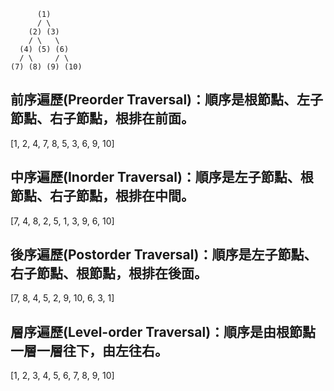 ﻿
```
      (1)
      / \
    (2) (3)
    / \   \
  (4) (5) (6)
  / \     / \
(7) (8) (9) (10)
```

## 前序遍歷(Preorder Traversal)：順序是根節點、左子節點、右子節點，根排在前面。

[1, 2, 4, 7, 8, 5, 3, 6, 9, 10]

## 中序遍歷(Inorder Traversal)：順序是左子節點、根節點、右子節點，根排在中間。

[7, 4, 8, 2, 5, 1, 3, 9, 6, 10]

## 後序遍歷(Postorder Traversal)：順序是左子節點、右子節點、根節點，根排在後面。

[7, 8, 4, 5, 2, 9, 10, 6, 3, 1]

## 層序遍歷(Level-order Traversal)：順序是由根節點一層一層往下，由左往右。

[1, 2, 3, 4, 5, 6, 7, 8, 9, 10]
